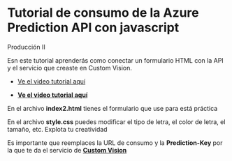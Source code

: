 # Tutorial de consumo de la Azure Prediction API con javascript
Producción II

Esn este tutorial aprenderás como conectar un formulario HTML con la API y el servicio que creaste en Custom Vision.

- [Ve el video tutorial aquí](https://web.microsoftstream.com/video/f4efda53-49b4-4fcb-a10b-6dfc3b673a62)


 - **[Ve el video tutorial aquí](https://web.microsoftstream.com/video/f4efda53-49b4-4fcb-a10b-6dfc3b673a62)**

En el archivo **index2.html** tienes el formulario que use para está práctica

En el archivo **style.css** puedes modificar el tipo de letra, el color de letra, el tamaño, etc. Explota tu creatividad

Es importante que reemplaces la URL de consumo y la **Prediction-Key** por la que te da el servicio de **[Custom Vision](https://www.customvision.ai/)** 

